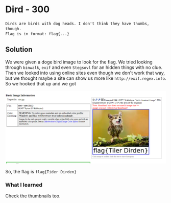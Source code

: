 # Dird - 300
```
Dirds are birds with dog heads. I don't think they have thumbs, though.
Flag is in format: flag{...}
```
## Solution

We were given a doge bird image to look for the flag. We tried looking through `binwalk`, `exif` and even `Stegsovl` for an hidden things with no clue. Then we looked into using online sites even though we don't work that way, but we thought maybe a site can show us more like `http://exif.regex.info`. So we hooked that up and we got

![1](https://github.com/GHAFRI/Writeups/blob/master/Forensics/OPCDE-CTF-2018/Dird/1.png)

So, the flag is `flag{Tider Dirden}`

### What I learned

Check the thumbnails too.
